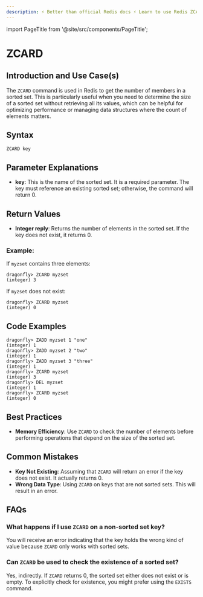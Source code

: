 ```yaml
---
description: ⚡ Better than official Redis docs ⚡ Learn to use Redis ZCARD command to get the total number of elements in a sorted set.
---
```


import PageTitle from '@site/src/components/PageTitle';

# ZCARD

<PageTitle title="Redis ZCARD Command (Documentation) | Dragonfly" />

## Introduction and Use Case(s)

The `ZCARD` command is used in Redis to get the number of members in a sorted set. This is particularly useful when you need to determine the size of a sorted set without retrieving all its values, which can be helpful for optimizing performance or managing data structures where the count of elements matters.

## Syntax

```plaintext
ZCARD key
```

## Parameter Explanations

- **key**: This is the name of the sorted set. It is a required parameter. The key must reference an existing sorted set; otherwise, the command will return 0.

## Return Values

- **Integer reply**: Returns the number of elements in the sorted set. If the key does not exist, it returns 0.

### Example:

If `myzset` contains three elements:

```cli
dragonfly> ZCARD myzset
(integer) 3
```

If `myzset` does not exist:

```cli
dragonfly> ZCARD myzset
(integer) 0
```

## Code Examples

```cli
dragonfly> ZADD myzset 1 "one"
(integer) 1
dragonfly> ZADD myzset 2 "two"
(integer) 1
dragonfly> ZADD myzset 3 "three"
(integer) 1
dragonfly> ZCARD myzset
(integer) 3
dragonfly> DEL myzset
(integer) 1
dragonfly> ZCARD myzset
(integer) 0
```

## Best Practices

- **Memory Efficiency**: Use `ZCARD` to check the number of elements before performing operations that depend on the size of the sorted set.

## Common Mistakes

- **Key Not Existing**: Assuming that `ZCARD` will return an error if the key does not exist. It actually returns 0.
- **Wrong Data Type**: Using `ZCARD` on keys that are not sorted sets. This will result in an error.

## FAQs

### What happens if I use `ZCARD` on a non-sorted set key?

You will receive an error indicating that the key holds the wrong kind of value because `ZCARD` only works with sorted sets.

### Can `ZCARD` be used to check the existence of a sorted set?

Yes, indirectly. If `ZCARD` returns 0, the sorted set either does not exist or is empty. To explicitly check for existence, you might prefer using the `EXISTS` command.

